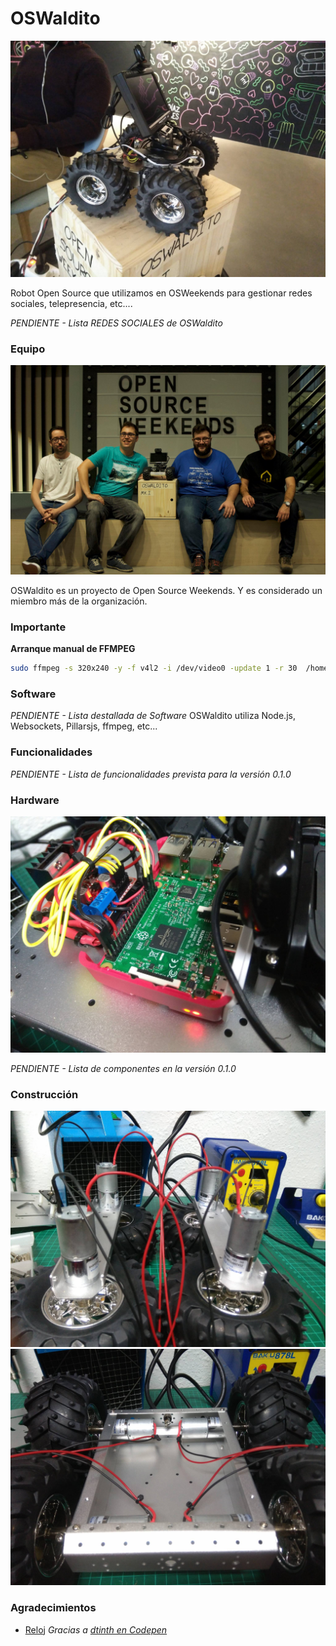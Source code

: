 # OSWaldito
![oswaldito-front](images/oswaldito-front.jpg)

Robot Open Source que utilizamos en OSWeekends para gestionar redes sociales, telepresencia, etc....

*PENDIENTE - Lista REDES SOCIALES de OSWaldito*

### Equipo
![oswaldito-team](images/osweekends-team.jpg)

OSWaldito es un proyecto de Open Source Weekends. Y es considerado un miembro más de la organización.

### Importante

**Arranque manual de FFMPEG**

```bash
sudo ffmpeg -s 320x240 -y -f v4l2 -i /dev/video0 -update 1 -r 30  /home/pi/Desktop/oswaldito/public/cam.jpg
```


### Software

*PENDIENTE - Lista destallada de Software*
OSWaldito utiliza Node.js, Websockets, Pillarsjs, ffmpeg, etc...


### Funcionalidades

*PENDIENTE - Lista de funcionalidades prevista para la versión 0.1.0*

### Hardware
![hardware](images/hardware.jpg)

*PENDIENTE - Lista de componentes en la versión 0.1.0*

### Construcción

![chasis-1](images/chasis-1.jpg)
![chasis-2](images/chasis-2.jpg)

### Agradecimientos

- [Reloj](public/clock.html) *Gracias a [dtinth en Codepen](http://codepen.io/dtinth/pen/tDihg)*